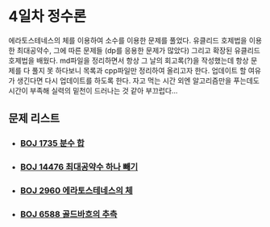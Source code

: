 # 4일차 정수론

에라토스테네스의 체를 이용하여 소수를 이용한 문제를 풀었다. 유클리드 호제법을 이용한 최대공약수, 그에 따른 문제들 (dp를 응용한 문제가 많았다) 그리고 확장된 유클리드 호제법을 배웠다. md파일을 정리하면서 항상 그 날의 회고록(?)을 작성했는데 항상 문제를 다 풀지 못 하다보니 목록과 cpp파일만 정리하여 올리고자 한다.  업데이트 할 여유가 생긴다면 다시 업데이트를 하도록 한다. 자고 먹는 시간 외엔 알고리즘만을 푸는데도 시간이 부족해 실력의 밑천이 드러나는 것 같아 부끄럽다...



## 문제 리스트

- ### [BOJ 1735 분수 합](https://github.com/jungtaeyong/alstudy2/blob/ty/SDS/SDS%20알고리즘%20특강/baekjoon%201735%20분수%20합.cpp)

- ### [BOJ 14476 최대공약수 하나 빼기](https://github.com/jungtaeyong/alstudy2/blob/ty/SDS/SDS%20알고리즘%20특강/baekjoon%2014476%20최대공약수%20하나%20빼기.cpp)

- ### [BOJ 2960 에라토스테네스의 체](https://github.com/jungtaeyong/alstudy2/blob/ty/SDS/SDS%20알고리즘%20특강/baekjoon%202960%20에라토스테네스의%20체.cpp)

- ### [BOJ 6588 골드바흐의 추측](https://github.com/jungtaeyong/alstudy2/blob/ty/SDS/SDS%20알고리즘%20특강/baekjoon%206588%20골드바흐의%20추측.cpp)


